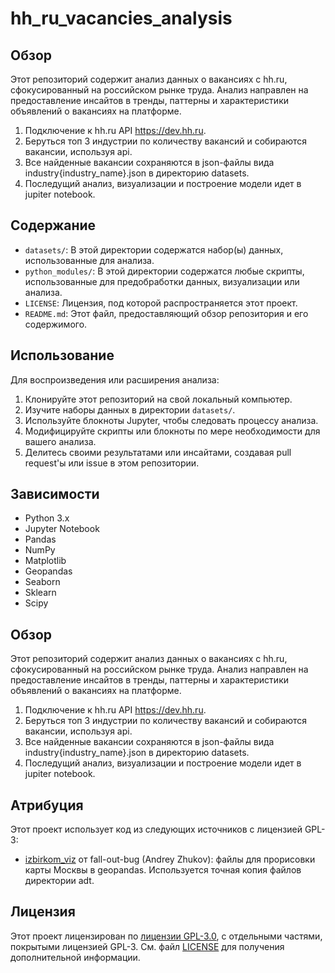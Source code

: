 # hh_ru_vacancies_analysis

## Обзор
Этот репозиторий содержит анализ данных о вакансиях с hh.ru, сфокусированный на российском рынке труда. Анализ направлен на предоставление инсайтов в тренды, паттерны и характеристики объявлений о вакансиях на платформе.
1. Подключение к hh.ru API https://dev.hh.ru.
2. Беруться топ 3 индустрии по количеству вакансий и собираются вакансии, используя api.
3. Все найденные вакансии сохраняются в json-файлы вида industry{industry_name}.json в директорию datasets.
4. Последущий анализ, визуализации и построение модели идет в jupiter notebook.


## Содержание
- `datasets/`: В этой директории содержатся набор(ы) данных, использованные для анализа.
- `python_modules/`: В этой директории содержатся любые скрипты, использованные для предобработки данных, визуализации или анализа.
- `LICENSE`: Лицензия, под которой распространяется этот проект.
- `README.md`: Этот файл, предоставляющий обзор репозитория и его содержимого.

## Использование
Для воспроизведения или расширения анализа:
1. Клонируйте этот репозиторий на свой локальный компьютер.
2. Изучите наборы данных в директории `datasets/`.
3. Используйте блокноты Jupyter, чтобы следовать процессу анализа.
4. Модифицируйте скрипты или блокноты по мере необходимости для вашего анализа.
5. Делитесь своими результатами или инсайтами, создавая pull request'ы или issue в этом репозитории.

## Зависимости
- Python 3.x
- Jupyter Notebook
- Pandas
- NumPy
- Matplotlib
- Geopandas
- Seaborn
- Sklearn
- Scipy
## Обзор
Этот репозиторий содержит анализ данных о вакансиях с hh.ru, сфокусированный на российском рынке труда. Анализ направлен на предоставление инсайтов в тренды, паттерны и характеристики объявлений о вакансиях на платформе.
1. Подключение к hh.ru API https://dev.hh.ru.
2. Беруться топ 3 индустрии по количеству вакансий и собираются вакансии, используя api.
3. Все найденные вакансии сохраняются в json-файлы вида industry{industry_name}.json в директорию datasets.
4. Последущий анализ, визуализации и построение модели идет в jupiter notebook.


## Атрибуция

Этот проект использует код из следующих источников с лицензией GPL-3:

- [izbirkom_viz](https://github.com/fall-out-bug/izbirkom_viz/tree/master) от fall-out-bug (Andrey Zhukov): файлы для прорисовки карты Москвы в geopandas. Используется точная копия файлов директории adt.

## Лицензия

Этот проект лицензирован по [лицензии GPL-3.0](https://www.gnu.org/licenses/gpl-3.0.en.html), с отдельными частями, покрытыми лицензией GPL-3. См. файл [LICENSE](https://www.gnu.org/licenses/gpl-3.0.en.html) для получения дополнительной информации.
